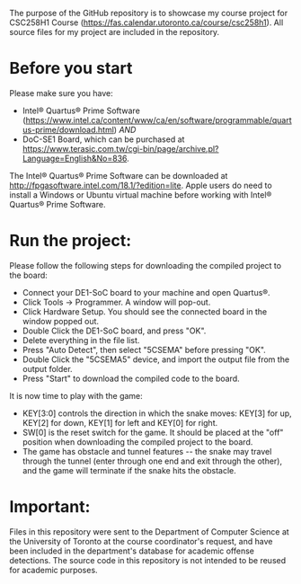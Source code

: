 The purpose of the GitHub repository is to showcase my course project for CSC258H1 Course (https://fas.calendar.utoronto.ca/course/csc258h1). All source files for my project are included in the repository.

# Before you start
Please make sure you have:
- Intel® Quartus® Prime Software (https://www.intel.ca/content/www/ca/en/software/programmable/quartus-prime/download.html) _AND_ 
- DoC-SE1 Board, which can be purchased at https://www.terasic.com.tw/cgi-bin/page/archive.pl?Language=English&No=836.

The Intel® Quartus® Prime Software can be downloaded at http://fpgasoftware.intel.com/18.1/?edition=lite. Apple users do need to install a Windows or Ubuntu virtual machine before working with Intel® Quartus® Prime Software. 

# Run the project:
Please follow the following steps for downloading the compiled project to the board:
- Connect your DE1-SoC board to your machine and open Quartus®.
- Click Tools -> Programmer. A window will pop-out.
- Click Hardware Setup. You should see the connected board in the window popped out.
- Double Click the DE1-SoC board, and press "OK".
- Delete everything in the file list.
- Press "Auto Detect", then select "5CSEMA" before pressing "OK".
- Double Click the "5CSEMA5" device, and import the output file from the output folder.
- Press "Start" to download the compiled code to the board.

It is now time to play with the game:
- KEY[3:0] controls the direction in which the snake moves: KEY[3] for up, KEY[2] for down, KEY[1] for left and KEY[0] for right. 
- SW[0] is the reset switch for the game. It should be placed at the "off" position when downloading the compiled project to the board.
- The game has obstacle and tunnel features -- the snake may travel through the tunnel (enter through one end and exit through the other), and the game will terminate if the snake hits the obstacle.

# Important: 
Files in this repository were sent to the Department of Computer Science at the University of Toronto at the course coordinator's request, and have been included in the department's database for academic offense detections. The source code in this repository is not intended to be reused for academic purposes.
